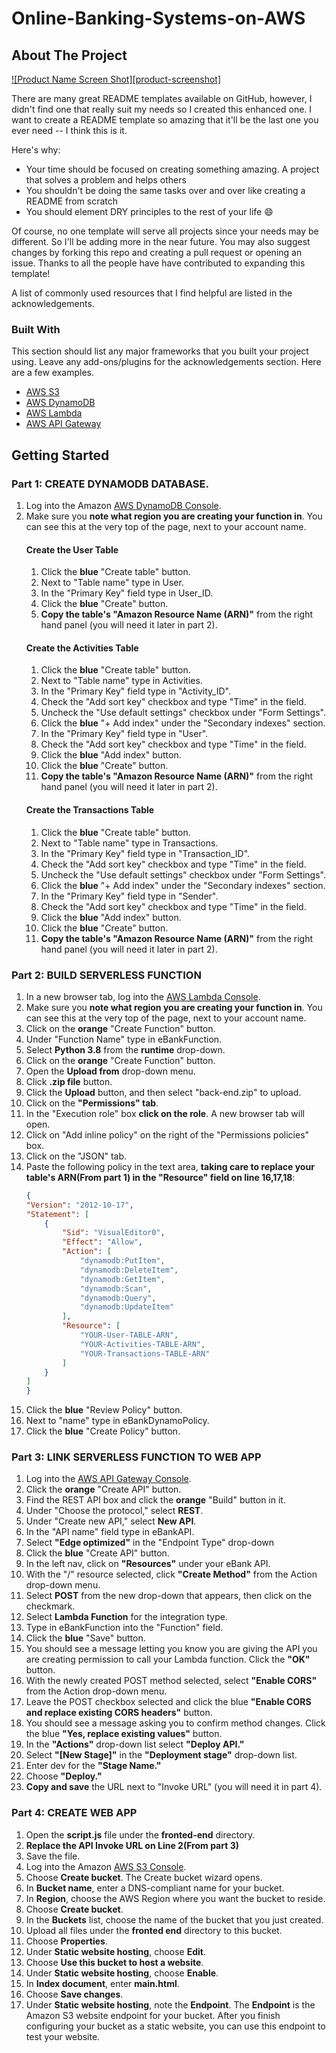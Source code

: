 # Online-Banking-Systems-on-AWS

## About The Project

[![Product Name Screen Shot][product-screenshot]](/images/1.PNG)

There are many great README templates available on GitHub, however, I didn't find one that really suit my needs so I created this enhanced one. I want to create a README template so amazing that it'll be the last one you ever need -- I think this is it.

Here's why:
* Your time should be focused on creating something amazing. A project that solves a problem and helps others
* You shouldn't be doing the same tasks over and over like creating a README from scratch
* You should element DRY principles to the rest of your life :smile:

Of course, no one template will serve all projects since your needs may be different. So I'll be adding more in the near future. You may also suggest changes by forking this repo and creating a pull request or opening an issue. Thanks to all the people have have contributed to expanding this template!

A list of commonly used resources that I find helpful are listed in the acknowledgements.

### Built With

This section should list any major frameworks that you built your project using. Leave any add-ons/plugins for the acknowledgements section. Here are a few examples.
* [AWS S3](https://console.aws.amazon.com/s3/)
* [AWS DynamoDB](https://console.aws.amazon.com/dynamodb/home)
* [AWS Lambda](https://console.aws.amazon.com/lambda/)
* [AWS API Gateway](https://console.aws.amazon.com/apigateway/main/)

## Getting Started

### Part 1: CREATE DYNAMODB DATABASE.
1. Log into the Amazon [AWS DynamoDB Console](https://console.aws.amazon.com/dynamodb/home).
1. Make sure you **note what region you are creating your function in**. You can see this at the very top of the page, next to your account name.
    #### Create the User Table
    1. Click the **blue** "Create table" button.
    1. Next to "Table name" type in User.
    1. In the "Primary Key" field type in User_ID.
    1. Click the **blue** "Create" button.
    1. **Copy the table's "Amazon Resource Name (ARN)"** from the right hand panel (you will need it later in part 2).
    #### Create the Activities Table
    1. Click the **blue** "Create table" button.
    1. Next to "Table name" type in Activities.
    1. In the "Primary Key" field type in "Activity_ID".
    1. Check the "Add sort key" checkbox and type "Time" in the field.
    1. Uncheck the "Use default settings" checkbox under "Form Settings".
    1. Click the **blue** "+ Add index" under the "Secondary indexes" section.
    1. In the "Primary Key" field type in "User".
    1. Check the "Add sort key" checkbox and type "Time" in the field.
    1. Click the **blue** "Add index" button.
    1. Click the **blue** "Create" button.
    1. **Copy the table's "Amazon Resource Name (ARN)"** from the right hand panel (you will need it later in part 2).
    #### Create the Transactions Table
    1. Click the **blue** "Create table" button.
    1. Next to "Table name" type in Transactions.
    1. In the "Primary Key" field type in "Transaction_ID".
    1. Check the "Add sort key" checkbox and type "Time" in the field.
    1. Uncheck the "Use default settings" checkbox under "Form Settings".
    1. Click the **blue** "+ Add index" under the "Secondary indexes" section.
    1. In the "Primary Key" field type in "Sender".
    1. Check the "Add sort key" checkbox and type "Time" in the field.
    1. Click the **blue** "Add index" button.
    1. Click the **blue** "Create" button.
    1. **Copy the table's "Amazon Resource Name (ARN)"** from the right hand panel (you will need it later in part 2).

### Part 2: BUILD SERVERLESS FUNCTION

1. In a new browser tab, log into the [AWS Lambda Console](https://console.aws.amazon.com/lambda/).
1. Make sure you **note what region you are creating your function in**. You can see this at the very top of the page, next to your account name.
1. Click on the **orange** "Create Function" button.
1. Under "Function Name" type in eBankFunction.
1. Select **Python 3.8** from the **runtime** drop-down.
1. Click on the **orange** "Create Function" button.
1. Open the **Upload from** drop-down menu.
1. Click **.zip file** button.
1. Click the **Upload** button, and then select "back-end.zip" to upload.
1. Click on the **"Permissions" tab**.
1. In the "Execution role" box **click on the role**. A new browser tab will open.
1. Click on "Add inline policy" on the right of the "Permissions policies" box.
1. Click on the "JSON" tab.
1. Paste the following policy in the text area, **taking care to replace your table's ARN(From part 1) in the "Resource" field on line 16,17,18**:
    ```json
    {
    "Version": "2012-10-17",
    "Statement": [
        {
            "Sid": "VisualEditor0",
            "Effect": "Allow",
            "Action": [
                "dynamodb:PutItem",
                "dynamodb:DeleteItem",
                "dynamodb:GetItem",
                "dynamodb:Scan",
                "dynamodb:Query",
                "dynamodb:UpdateItem"
            ],
            "Resource": [
                "YOUR-User-TABLE-ARN",
                "YOUR-Activities-TABLE-ARN",
                "YOUR-Transactions-TABLE-ARN"
            ]
        }
    ]
    }
    ```
1. Click the **blue** "Review Policy" button.
1. Next to "name" type in eBankDynamoPolicy.
1. Click the **blue** "Create Policy" button.

### Part 3: LINK SERVERLESS FUNCTION TO WEB APP
1. Log into the [AWS API Gateway Console](https://console.aws.amazon.com/apigateway/main/).
2. Click the **orange** "Create API" button.
3. Find the REST API box and click the **orange** "Build" button in it.
4. Under "Choose the protocol," select **REST**.
5. Under "Create new API," select **New API**.
6. In the "API name" field type in eBankAPI.
7. Select **"Edge optimized"** in the "Endpoint Type" drop-down
8. Click the **blue** "Create API" button. 
1. In the left nav, click on **"Resources"** under your eBank API.
1. With the "/" resource selected, click **"Create Method"** from the Action drop-down menu.
1. Select **POST** from the new drop-down that appears, then click on the checkmark.
1. Select **Lambda Function** for the integration type.
1. Type in eBankFunction into the "Function" field.
1. Click the **blue** "Save" button.
1. You should see a message letting you know you are giving the API you are creating permission to call your Lambda function. Click the **"OK"** button.
1. With the newly created POST method selected, select **"Enable CORS"** from the Action drop-down menu.
1. Leave the POST checkbox selected and click the blue **"Enable CORS and replace existing CORS headers"** button.
1. You should see a message asking you to confirm method changes. Click the blue **"Yes, replace existing values"** button.
1. In the **"Actions"** drop-down list select **"Deploy API."**
1. Select **"[New Stage]"** in the **"Deployment stage"** drop-down list.
1. Enter dev for the **"Stage Name."**
1. Choose **"Deploy."**
1. **Copy and save** the URL next to "Invoke URL" (you will need it in part 4).

### Part 4: CREATE WEB APP

1. Open the **script.js** file under the **fronted-end** directory.
1. **Replace the API Invoke URL on Line 2(From part 3)**
1. Save the file.
1. Log into the Amazon [AWS S3 Console](https://console.aws.amazon.com/s3/).
1. Choose **Create bucket**.
The Create bucket wizard opens.
1. In **Bucket name**, enter a DNS-compliant name for your bucket.
1. In **Region**, choose the AWS Region where you want the bucket to reside.
1. Choose **Create bucket**.
1. In the **Buckets** list, choose the name of the bucket that you just created.
1. Upload all files under the **fronted end** directory to this bucket.
1. Choose **Properties**.
1. Under **Static website hosting**, choose **Edit**.
1. Choose **Use this bucket to host a website**.
1. Under **Static website hosting**, choose **Enable**.
1. In **Index document**, enter **main.html**.
1. Choose **Save changes**.
1. Under **Static website hosting**, note the **Endpoint**.
The **Endpoint** is the Amazon S3 website endpoint for your bucket. After you finish configuring your bucket as a static website, you can use this endpoint to test your website.